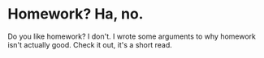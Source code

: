 # Homework? Ha, no.

Do you like homework? I don't. I wrote some arguments to why homework isn't actually good. Check it out, it's a short read.